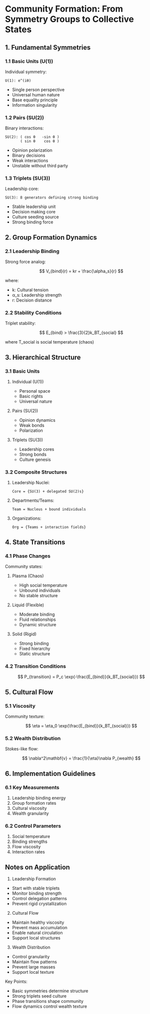 # Community Formation: From Symmetry Groups to Collective States

## 1. Fundamental Symmetries

### 1.1 Basic Units (U(1))
Individual symmetry:
```
U(1): e^(iθ)
```
- Single person perspective
- Universal human nature
- Base equality principle
- Information singularity

### 1.2 Pairs (SU(2))
Binary interactions:
```
SU(2): ( cos θ   -sin θ )
       ( sin θ    cos θ )
```
- Opinion polarization
- Binary decisions
- Weak interactions
- Unstable without third party

### 1.3 Triplets (SU(3))
Leadership core:
```
SU(3): 8 generators defining strong binding
```
- Stable leadership unit
- Decision making core
- Culture seeding source
- Strong binding force

## 2. Group Formation Dynamics

### 2.1 Leadership Binding
Strong force analog:

$$
V_{bind}(r) = kr + \frac{\alpha_s}{r}
$$

where:
- k: Cultural tension
- α_s: Leadership strength
- r: Decision distance

### 2.2 Stability Conditions
Triplet stability:

$$
E_{bind} > \frac{3}{2}k_BT_{social}
$$

where T_social is social temperature (chaos)

## 3. Hierarchical Structure

### 3.1 Basic Units
1. Individual (U(1))
   - Personal space
   - Basic rights
   - Universal nature

2. Pairs (SU(2))
   - Opinion dynamics
   - Weak bonds
   - Polarization

3. Triplets (SU(3))
   - Leadership cores
   - Strong bonds
   - Culture genesis

### 3.2 Composite Structures

1. Leadership Nuclei:
   ```
   Core = {SU(3) + delegated SU(2)s}
   ```

2. Departments/Teams:
   ```
   Team = Nucleus + bound individuals
   ```

3. Organizations:
   ```
   Org = {Teams + interaction fields}
   ```

## 4. State Transitions

### 4.1 Phase Changes
Community states:

1. Plasma (Chaos)
   - High social temperature
   - Unbound individuals
   - No stable structure

2. Liquid (Flexible)
   - Moderate binding
   - Fluid relationships
   - Dynamic structure

3. Solid (Rigid)
   - Strong binding
   - Fixed hierarchy
   - Static structure

### 4.2 Transition Conditions

$$
P_{transition} = P_c \exp(-\frac{E_{bind}}{k_BT_{social}})
$$

## 5. Cultural Flow

### 5.1 Viscosity
Community texture:

$$
\eta = \eta_0 \exp(\frac{E_{bind}}{k_BT_{social}})
$$

### 5.2 Wealth Distribution
Stokes-like flow:

$$
\nabla^2\mathbf{v} = \frac{1}{\eta}\nabla P_{wealth}
$$

## 6. Implementation Guidelines

### 6.1 Key Measurements
1. Leadership binding energy
2. Group formation rates
3. Cultural viscosity
4. Wealth granularity

### 6.2 Control Parameters
1. Social temperature
2. Binding strengths
3. Flow viscosity
4. Interaction rates

## Notes on Application

1. Leadership Formation
- Start with stable triplets
- Monitor binding strength
- Control delegation patterns
- Prevent rigid crystallization

2. Cultural Flow
- Maintain healthy viscosity
- Prevent mass accumulation
- Enable natural circulation
- Support local structures

3. Wealth Distribution
- Control granularity
- Maintain flow patterns
- Prevent large masses
- Support local texture

Key Points:
- Basic symmetries determine structure
- Strong triplets seed culture
- Phase transitions shape community
- Flow dynamics control wealth texture